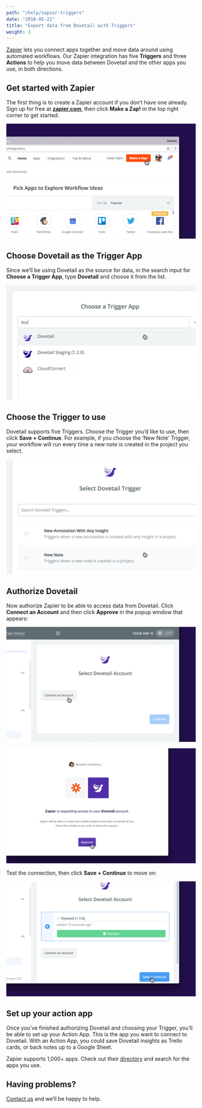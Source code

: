 ```yaml
---
path: "/help/zapier-triggers"
date: "2018-05-21"
title: "Export data from Dovetail with Triggers"
weight: 3
---
```


[Zapier](https://zapier.com/) lets you connect apps together and move data around using automated workflows. Our Zapier integration has five **Triggers** and three **Actions** to help you move data between Dovetail and the other apps you use, in both directions.

## Get started with Zapier

The first thing is to create a Zapier account if you don’t have one already. Sign up for free at **[zapier.com](https://zapier.com/)**, then click **Make a Zap!** in the top right corner to get started:

![Screenshot of Zapier’s user dashboard](./make-zap.png)

## Choose Dovetail as the Trigger App

Since we’ll be using Dovetail as the source for data, in the search input for **Choose a Trigger App**, type **Dovetail** and choose it from the list.

![Screenshot of Zapier’s trigger search dropdown](./choose-trigger-app.png)

## Choose the Trigger to use

Dovetail supports five Triggers. Choose the Trigger you’d like to use, then click **Save + Continue**. For example, if you choose the ‘New Note’ Trigger, your workflow will run every time a new note is created in the project you select.

![Screenshot of Dovetail triggers in Zapier](./choose-trigger.png)

## Authorize Dovetail

Now authorize Zapier to be able to access data from Dovetail. Click **Connect an Account** and then click **Approve** in the popup window that appears:

![Screenshot of Zapier’s Zap creation wizard](./select-account.png)

![Screenshot of Dovetail’s authorization dialog](./authorization.png)

Test the connection, then click **Save + Continue** to move on:

![Screenshot of Zapier’s Zap creation wizard](./authorization-success.png)

## Set up your action app

Once you’ve finished authorizing Dovetail and choosing your Trigger, you’ll be able to set up your Action App. This is the app you want to connect to Dovetail. With an Action App, you could save Dovetail insights as Trello cards, or back notes up to a Google Sheet.

Zapier supports 1,000+ apps. Check out their [directory](https://zapier.com/apps/integrations) and search for the apps you use.

## Having problems?

[Contact us](mailto:hello@dovetailapp.com) and we’ll be happy to help.
